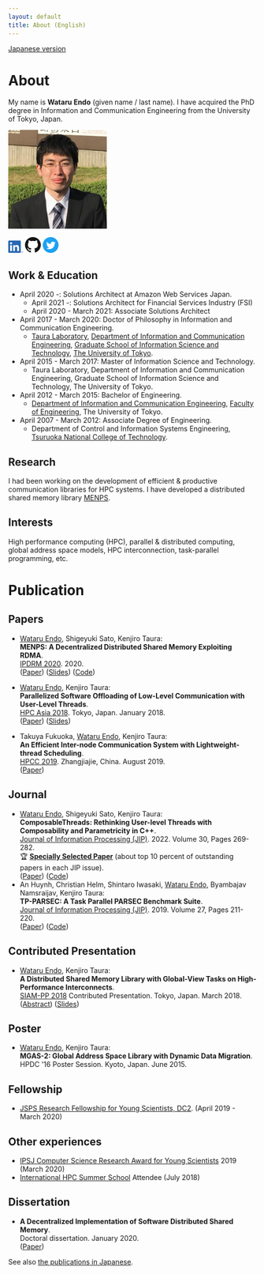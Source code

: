 ```yaml
---
layout: default
title: About (English)
---
```


[Japanese version](./ja/)

# About

My name is __Wataru Endo__ (given name / last name).
I have acquired the PhD degree in Information and Communication Engineering from the University of Tokyo, Japan.

<img src="/img/photo.jpg" width="200">

<a href="https://www.linkedin.com/in/w-endo/"><img src="/img/LI-In-Bug.png" width="30px" alt="LinkedIn"></a>
<a href="https://github.com/endowataru"><img src="/img/GitHub-Mark-32px.png" width="32px" alt="GitHub"></a>
<a href="https://twitter.com/endo_wataru"><img src="/img/Twitter_Social_Icon_Circle_Color.png" width="32px" alt="Twitter"></a>

## Work & Education

- April 2020 -: Solutions Architect at Amazon Web Services Japan.
    - April 2021 -: Solutions Architect for Financial Services Industry (FSI)
    - April 2020 - March 2021: Associate Solutions Architect
- April 2017 - March 2020: Doctor of Philosophy in Information and Communication Engineering.
    - [Taura Laboratory](http://www.eidos.ic.i.u-tokyo.ac.jp), [Department of Information and Communication Engineering](http://www.i.u-tokyo.ac.jp/edu/course/ice/index_e.shtml), [Graduate School of Information Science and Technology](http://www.i.u-tokyo.ac.jp/index_e.shtml), [The University of Tokyo](http://www.u-tokyo.ac.jp/en/index.html).
- April 2015 - March 2017: Master of Information Science and Technology.
    - Taura Laboratory, Department of Information and Communication Engineering, Graduate School of Information Science and Technology, The University of Tokyo.
- April 2012 - March 2015: Bachelor of Engineering.
    - [Department of Information and Communication Engineering](https://www.ee.t.u-tokyo.ac.jp/), [Faculty of Engineering](https://www.t.u-tokyo.ac.jp/foee/index.html), The University of Tokyo.
- April 2007 - March 2012: Associate Degree of Engineering.
    - Department of Control and Information Systems Engineering, [Tsuruoka National College of Technology](https://www.tsuruoka-nct.ac.jp/en/).

## Research

I had been working on the development of efficient & productive communication libraries for HPC systems.
I have developed a distributed shared memory library
[MENPS](https://github.com/endowataru/menps).

## Interests

High performance computing (HPC), parallel & distributed computing, global address space models, 
HPC interconnection, task-parallel programming, etc.

# Publication

## Papers

- <u>Wataru Endo</u>, Shigeyuki Sato, Kenjiro Taura:  
  __MENPS: A Decentralized Distributed Shared Memory Exploiting RDMA__.  
  [IPDRM 2020](https://ipdrm.github.io/). 2020.  
  ([Paper](https://doi.org/10.1109/IPDRM51949.2020.00006))
  ([Slides](/pub/20201113_ipdrm_slides.pdf))
  ([Code](https://github.com/endowataru/menps))
- <u>Wataru Endo</u>, Kenjiro Taura:  
  __Parallelized Software Offloading of Low-Level Communication with User-Level Threads__.  
  [HPC Asia 2018](http://sighpc.ipsj.or.jp/HPCAsia2018/). Tokyo, Japan. January 2018.  
  ([Paper](https://dl.acm.org/citation.cfm?doid=3149457.3149475))
  ([Slides](/pub/20180131_hpcasia_slides.pdf))

- Takuya Fukuoka, <u>Wataru Endo</u>, Kenjiro Taura:  
  __An Efficient Inter-node Communication System with Lightweight-thread Scheduling__.  
  [HPCC 2019](http://csee.hnu.edu.cn/hpcc2019/index.html). Zhangjiajie, China. August 2019.  
  ([Paper](https://doi.org/10.1109/HPCC/SmartCity/DSS.2019.00103))

## Journal

- <u>Wataru Endo</u>, Shigeyuki Sato, Kenjiro Taura:  
  __ComposableThreads: Rethinking User-level Threads with Composability and Parametricity in C++__.  
  [Journal of Information Processing (JIP)](https://www.ipsj.or.jp/english/jip/index.html). 2022. Volume 30, Pages 269-282.  
  🏆 [__Specially Selected Paper__](https://www.ipsj.or.jp/english/organization/aboutipsj/award/ssp_award.html) (about top 10 percent of outstanding papers in each JIP issue).  
  ([Paper](https://doi.org/10.2197/ipsjjip.30.269))
  ([Code](https://github.com/endowataru/composablethreads))
- An Huynh, Christian Helm, Shintaro Iwasaki, <u>Wataru Endo</u>, Byambajav Namsraijav, Kenjiro Taura:  
  __TP-PARSEC: A Task Parallel PARSEC Benchmark Suite__.  
  [Journal of Information Processing (JIP)](https://www.ipsj.or.jp/english/jip/index.html). 2019. Volume 27, Pages 211-220.  
  ([Paper](https://doi.org/10.2197/ipsjjip.27.211))
  ([Code](https://github.com/massivethreads/tp-parsec))

## Contributed Presentation

- <u>Wataru Endo</u>, Kenjiro Taura:  
  __A Distributed Shared Memory Library with Global-View Tasks on High-Performance Interconnects__.  
  [SIAM-PP 2018](https://www.siam.org/meetings/pp18/) Contributed Presentation. Tokyo, Japan. March 2018.  
  ([Abstract](http://meetings.siam.org/sess/dsp_talk.cfm?p=89710))
  ([Slides](/pub/20180309_siampp_slides.pdf))

## Poster

- <u>Wataru Endo</u>, Kenjiro Taura:  
  __MGAS-2: Global Address Space Library with Dynamic Data Migration__.  
  HPDC '16 Poster Session. Kyoto, Japan. June 2015.

## Fellowship

- [JSPS Research Fellowship for Young Scientists, DC2](https://www.jsps.go.jp/english/e-pd/index.html). (April 2019 - March 2020)

## Other experiences

- [IPSJ Computer Science Research Award for Young Scientists](https://www.ipsj.or.jp/award/cs-award-2019.html) 2019 (March 2020)
- [International HPC Summer School](http://ihpcss18.it4i.cz/) Attendee (July 2018)

## Dissertation

- __A Decentralized Implementation of Software Distributed Shared Memory__.  
  Doctoral dissertation. January 2020.  
  ([Paper](/pub/dissertation.pdf))

See also [the publications in Japanese](./ja/).

